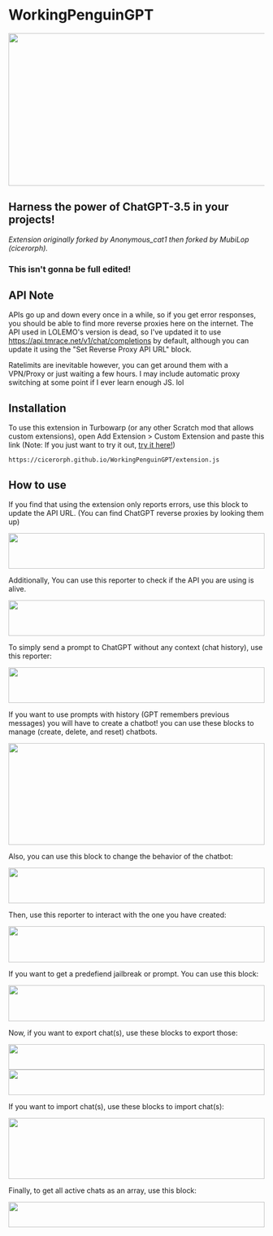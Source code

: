 # WorkingPenguinGPT

<img src="https://anonymous-cat1.github.io/WorkingTurboGPT/img/thumb.svg" width="300%" height="300"/>

## Harness the power of ChatGPT-3.5 in your projects! 
*Extension originally forked by Anonymous_cat1 then forked by MubiLop (cicerorph).*

### This isn't gonna be full edited!

## API Note
APIs go up and down every once in a while, so if you get error responses, you should be able to find more reverse proxies here on the internet.
The API used in LOLEMO's version is dead, so I've updated it to use https://api.tmrace.net/v1/chat/completions by default, although you can update it using the "Set Reverse Proxy API URL" block.


Ratelimits are inevitable however, you can get around them with a VPN/Proxy or just waiting a few hours. I may include automatic proxy switching at some point if I ever learn enough JS. lol

## Installation
To use this extension in Turbowarp (or any other Scratch mod that allows custom extensions), open Add Extension > Custom Extension and paste this link
(Note: If you just want to try it out, [try it here!](https://studio.penguinmod.com/editor.html?extension=https://anonymous-cat1.github.io/WorkingTurboGPT/extension.js))

    https://cicerorph.github.io/WorkingPenguinGPT/extension.js
    
## How to use
If you find that using the extension only reports errors, use this block to update the API URL. (You can find ChatGPT reverse proxies by looking them up)

<img src="https://anonymous-cat1.github.io/WorkingTurboGPT/img/block_10_2_2023-4_59_51 PM.svg" width="100%" height="70"/>

Additionally, You can use this reporter to check if the API you are using is alive. 

<img src="https://anonymous-cat1.github.io/WorkingTurboGPT/img/block_10_14_2023-4_28_51 PM.svg" width="100%" height="70"/>

To simply send a prompt to ChatGPT without any context (chat history), use this reporter:

<img src="https://anonymous-cat1.github.io/WorkingTurboGPT/img/block_10_14_2023-4_28_56%20PM.svg" width="100%" height="70"/>


If you want to use prompts with history (GPT remembers previous messages) you will have to create a chatbot! you can use these blocks to manage (create, delete, and reset) chatbots.

<img src="https://anonymous-cat1.github.io/WorkingTurboGPT/img/block_10_14_2023-4_29_19 PM.svg" width="100%" height="200"/>

Also, you can use this block to change the behavior of the chatbot:

<img src="https://anonymous-cat1.github.io/WorkingTurboGPT/img/block_10_14_2023-4_29_02 PM.svg" width="100%" height="70"/>

Then, use this reporter to interact with the one you have created:

<img src="https://anonymous-cat1.github.io/WorkingTurboGPT/img/block_10_14_2023-4_39_30 PM.svg" width="100%" height="71"/>

If you want to get a predefiend jailbreak or prompt. You can use this block:

<img src="https://anonymous-cat1.github.io/WorkingTurboGPT/img/block_11_19_2023-3_14_26%20PM.svg" width="100%" height="71"/>

Now, if you want to export chat(s), use these blocks to export those:

<img src="https://anonymous-cat1.github.io/WorkingTurboGPT/img/block_10_14_2023-4_29_37 PM.svg" width="100%" height="50"/>
<img src="https://anonymous-cat1.github.io/WorkingTurboGPT/img/block_11_19_2023-3_17_42%20PM.svg" width="100%" height="50"/>

If you want to import chat(s), use these blocks to import chat(s):

<img src="https://anonymous-cat1.github.io/WorkingTurboGPT/img/block_10_14_2023-4_29_40 PM.svg" width="100%" height="120"/>

Finally, to get all active chats as an array, use this block:

<img src="https://anonymous-cat1.github.io/WorkingTurboGPT/img/block_10_14_2023-4_29_43 PM.svg" width="100%" height="50"/>


